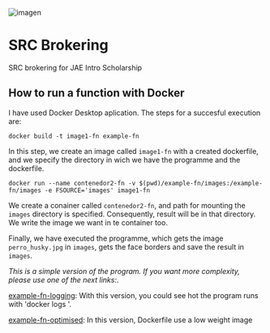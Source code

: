![imagen](https://github.com/AlvaroRodriguezGallardo/src-brokering/assets/7033451/24942575-d479-41c6-b918-7a21b2cc76f1)

# SRC Brokering

SRC brokering for JAE Intro Scholarship

## How to run a function with Docker

I have used Docker Desktop aplication. The steps for a succesful execution are:

```
docker build -t image1-fn example-fn
```

In this step, we create an image called `image1-fn` with a created dockerfile, and we specify the directory in wich we have the programme and the dockerfile.

```
docker run --name contenedor2-fn -v $(pwd)/example-fn/images:/example-fn/images -e FSOURCE='images' image1-fn
```

We create a conainer called `contenedor2-fn`, and path for mounting the `images` directory is specified. Consequently, result will be in that directory. We write the image we want in te container too.


Finally, we have executed the programme, which gets the image `perro_husky.jpg` in `images`, gets the face borders and save the result in `images`.


*This is a simple version of the program. If you want more complexity, please use one of the next links:*.

[example-fn-logging](https://github.com/AlvaroRodriguezGallardo/src-brokering/tree/logging-output): With this version, you could see hot the program runs with 'docker logs <image>'.

[example-fn-optimised](https://github.com/AlvaroRodriguezGallardo/src-brokering/tree/example-fn-optimised): In this version, Dockerfile use a low weight image
